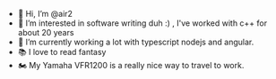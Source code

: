 - 👋 Hi, I’m @air2
- 👀 I’m interested in software writing duh :) , I've worked with c++ for about 20 years
- 🌱 I’m currently working a lot with typescript nodejs and angular. 
- :books: I love to read fantasy
- :motorcycle: My Yamaha VFR1200 is a really nice way to travel to work.

<!---
air2/air2 is a ✨ special ✨ repository because its `README.md` (this file) appears on your GitHub profile.
You can click the Preview link to take a look at your changes.
--->
